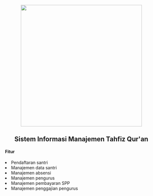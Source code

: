 <p align="center">
<a href="https://laravel.com" target="_blank">
<img src="https://s3.jagoanstorage.com/aditia-storage/asset/logo/logo.png" width="400">
</a>
</p>
<center>

## Sistem Informasi Manajemen Tahfiz Qur'an

</center>

<h4>Fitur</h4>
<li> Pendaftaran santri</li>
<li> Manajemen data santri</li>
<li> Manajemen absensi</li>
<li> Manajemen pengurus</li>
<li> Manajemen pembayaran SPP</li>
<li> Manajemen penggajian pengurus</li>
